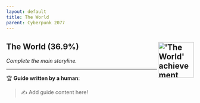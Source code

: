 ```yaml
---
layout: default
title: The World
parent: Cyberpunk 2077
---
```


## The World (36.9%) <img align="right" src="https://cdn.cloudflare.steamstatic.com/steamcommunity/public/images/apps/1091500/25c57ecea783efc3f9d04eec43401264ed5eb9b2.jpg" alt="'The World' achievement icon" width="96" height="96">

_Complete the main storyline._

---

:trophy: **Guide written by a human**:

> :writing_hand: Add guide content here!

